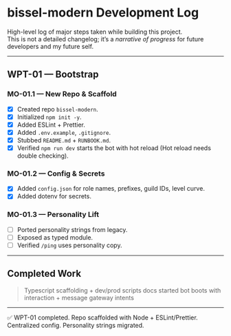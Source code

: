 
# bissel-modern Development Log

High-level log of major steps taken while building this project.  
This is not a detailed changelog; it’s a *narrative of progress* for future developers and my future self.

---

## WPT-01 — Bootstrap

### MO-01.1 — New Repo & Scaffold

- [x] Created repo `bissel-modern`.
- [x] Initialized `npm init -y`.
- [x] Added ESLint + Prettier.
- [x] Added `.env.example`, `.gitignore`.
- [x] Stubbed `README.md` + `RUNBOOK.md`.
- [x] Verified `npm run dev` starts the bot with hot reload (Hot reload needs double checking).

### MO-01.2 — Config & Secrets

- [x] Added `config.json` for role names, prefixes, guild IDs, level curve.
- [x] Added dotenv for secrets.

### MO-01.3 — Personality Lift

- [ ] Ported personality strings from legacy.
- [ ] Exposed as typed module.
- [ ] Verified `/ping` uses personality copy.

---

## Completed Work

> Typescript scaffolding + dev/prod scripts
> docs started
> bot boots with interaction + message gateway intents

---

✅ WPT-01 completed.
Repo scaffolded with Node + ESLint/Prettier.
Centralized config. Personality strings migrated.
